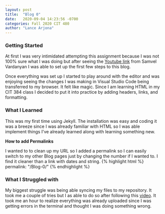 ```yaml
---
layout: post
title:  "Blog 0"
date:   2020-09-04 14:23:56 -0700
categories: Fall 2020 CIT 480
author: "Lance Arjona"
---
```

<h3>Getting Started</h3>
<p>
At first I was very intimidated attempting this assignment because I was not 100% sure what I was doing but after seeing the <a href="https://www.youtube.com/watch?v=pxua_1vyFck">Youtube link</a> from Samvel Vardanyan I was able to set up the first few steps to this blog.

Once everything was set up I started to play around with the editor and was enjoying seeing the changes I was making in Visual Studio Code being transferred to my browser. It felt like magic. Since I am learning HTML in my CIT 384 class I decided to put it into practice by adding headers, links, and formatting.
</p>
<h3>What I Learned</h3> 
<p>
This was my first time using Jekyll. The installation was easy and coding it was a breeze since I was already familiar with HTML so I was able implement things I've already learned along with learning something new.
</p>

<b>How to add Permalinks</b>
<p>
I wanted to to clean up my URL so I added a permalink so I can easily switch to my other Blog pages just by changing the number if I wanted to. I find it cleaner than a link with dates and string.
{% highlight html %}
permalink: "/Blog-0/"
{% endhighlight %}
</p>


<h3>What I Struggled with</h3>
My biggest struggle was being able syncing my files to my repository. It took me a couple of tries but I as able to do so after following this <a href="https://www.youtube.com/watch?v=wrb7Gge9yoE">video</a>. It took me an hour to realize everything was already uploaded since I was getting errors in the terminal and thought I was doing something wrong. 